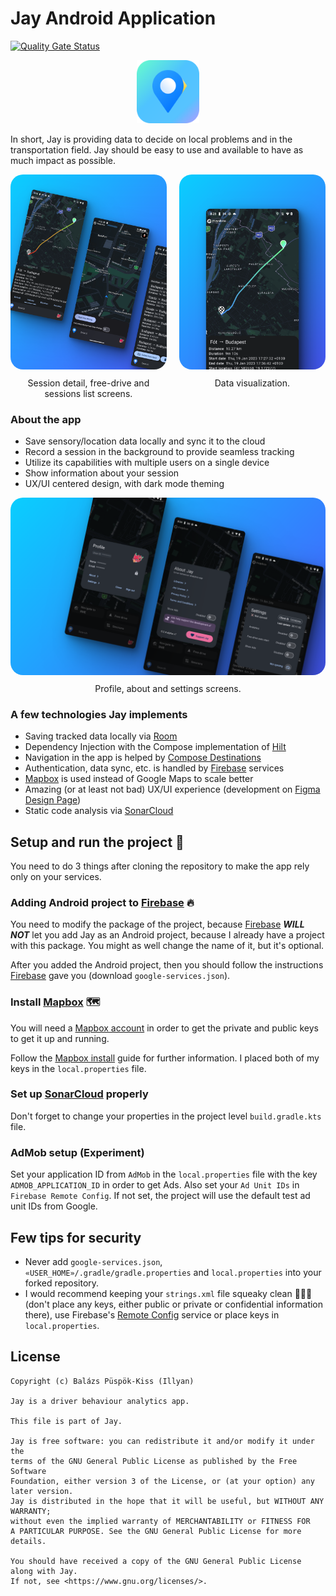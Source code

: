 # Jay Android Application

[![Quality Gate Status](https://sonarcloud.io/api/project_badges/measure?project=HLCaptain_jay-android&metric=alert_status)](https://sonarcloud.io/summary/new_code?id=HLCaptain_jay-android)

<p align="center">
<img alt="Jay app's icon" src="assets/JayIcon.png" width="20%"/>
</p>

In short, Jay is providing data to decide on local problems and in the transportation field. Jay should be easy to use and available to have as much impact as possible.

<!-- make the corners rounded -->
<div style="display: flex; align-items: flex-start; gap: 20px;">
    <div style="text-align: center;">
        <img src="docs/static/img/func_2.png" alt="Collection" style="max-height: 50vh; border-radius: 20px;"/>
        <div style="margin-top: 10px;">Session detail, free-drive and sessions  list screens.</div>
    </div>
    <div style="text-align: center;">
        <img src="docs/static/img/default_session.png" alt="Sessions Screen" style="max-height: 50vh; border-radius: 20px;"/>
        <div style="margin-top: 10px;">Data visualization.</div>
    </div>
</div>

### About the app

- Save sensory/location data locally and sync it to the cloud
- Record a session in the background to provide seamless tracking
- Utilize its capabilities with multiple users on a single device
- Show information about your session
- UX/UI centered design, with dark mode theming

<div style="text-align: center;">
    <img src="docs/static/img/settings_2.png" alt="Sessions Screen" style="max-height: 50vh; border-radius: 20px;"/>
    <div style="margin-top: 10px;">Profile, about and settings screens.</div>
</div>

### A few technologies Jay implements

- Saving tracked data locally via [Room]
- Dependency Injection with the Compose implementation of [Hilt]
- Navigation in the app is helped by [Compose Destinations]
- Authentication, data sync, etc. is handled by [Firebase] services
- [Mapbox] is used instead of Google Maps to scale better
- Amazing (or at least not bad) UX/UI experience (development on [Figma Design Page])
- Static code analysis via [SonarCloud]

## Setup and run the project 🏃

You need to do 3 things after cloning the repository to make the app rely only on your services.

### Adding Android project to [Firebase] 🔥

You need to modify the package of the project, because [Firebase] ***WILL NOT*** let you add Jay as an Android project, because I already have a project with this package. You might as well change the name of it, but it's optional.

After you added the Android project, then you should follow the instructions [Firebase] gave you (download `google-services.json`).

### Install [Mapbox] 🗺

You will need a [Mapbox account] in order to get the private and public keys to get it up and running.

Follow the [Mapbox install] guide for further information. I placed both of my keys in the `local.properties` file.

### Set up [SonarCloud] properly

Don't forget to change your properties in the project level `build.gradle.kts` file.

### AdMob setup (Experiment)

Set your application ID from `AdMob` in the `local.properties` file with the key `ADMOB_APPLICATION_ID` in order to get Ads. Also set your `Ad Unit IDs` in `Firebase Remote Config`. If not set, the project will use the default test ad unit IDs from Google.

## Few tips for security

- Never add `google-services.json`, `«USER_HOME»/.gradle/gradle.properties` and `local.properties` into your forked repository.
- I would recommend keeping your `strings.xml` file squeaky clean 🧹🧽🧼 (don't place any keys, either public or private or confidential information there), use Firebase's [Remote Config] service or place keys in `local.properties`.

## License

```text
Copyright (c) Balázs Püspök-Kiss (Illyan)

Jay is a driver behaviour analytics app.

This file is part of Jay.

Jay is free software: you can redistribute it and/or modify it under the
terms of the GNU General Public License as published by the Free Software
Foundation, either version 3 of the License, or (at your option) any later version.
Jay is distributed in the hope that it will be useful, but WITHOUT ANY WARRANTY;
without even the implied warranty of MERCHANTABILITY or FITNESS FOR
A PARTICULAR PURPOSE. See the GNU General Public License for more details.

You should have received a copy of the GNU General Public License along with Jay.
If not, see <https://www.gnu.org/licenses/>.
```

[Jetpack Compose]: https://developer.android.com/jetpack/compose

[Room]: https://developer.android.com/jetpack/androidx/releases/room

[Hilt]: https://dagger.dev/hilt/

[Compose Destinations]: https://composedestinations.rafaelcosta.xyz/

[Firebase]: https://firebase.google.com/

[Mapbox]: https://www.mapbox.com/

[ML Kit]: https://developers.google.com/ml-kit

[Figma Design Page]: https://www.figma.com/file/LH7PNtnsibnbDGnAGgTQz0

[SonarCloud]: https://sonarcloud.io/

[MockK]: https://mockk.io/

[RainbowCake]: https://rainbowcake.dev/

[MVVM]: https://developer.android.com/topic/architecture

[Mapbox Install]: https://docs.mapbox.com/android/maps/guides/install/

[Mapbox Account]: https://account.mapbox.com/auth/signup/

[Remote Config]: https://firebase.google.com/docs/remote-config